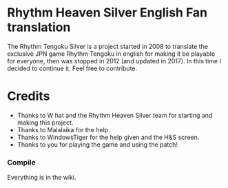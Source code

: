 # Rhythm Heaven Silver English Fan translation
The Rhythm Tengoku Silver is a project started in 2008 to translate the exclusive JPN game Rhythm Tengoku in english for making it be playable for everyone, then was stopped in 2012 (and updated in 2017). In this time I decided to continue it.
Feel free to contribute.
# Credits
* Thanks to W hat and the Rhythm Heaven Silver team for starting and making this project. 
* Thanks to Malalaika for the help. 
* Thanks to WindowsTiger for the help given and the H&S screen.
* Thanks to you for playing the game and using the patch!
### Compile
Everything is in the wiki.